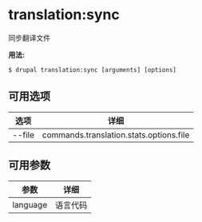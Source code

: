 # translation:sync
同步翻译文件

**用法:**
```
$ drupal translation:sync [arguments] [options] 
```

## 可用选项
选项 | 详细
-------|-------------
--file | commands.translation.stats.options.file

## 可用参数
参数 | 详细
---------|-------------
language | 语言代码
